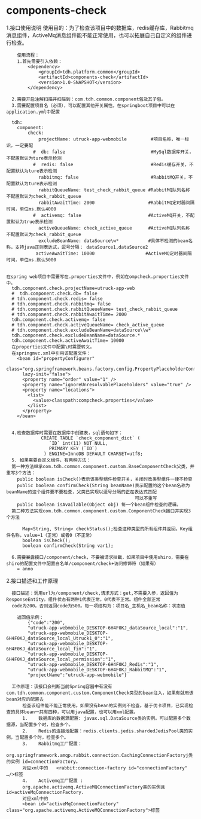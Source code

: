 # components-check
1.接口使用说明
        使用目的：为了检查该项目中的数据库，redis缓存库，Rabbitmq消息组件，ActiveMq消息组件能不能正常使用，也可以拓展自己自定义的组件进行检查。
        
        使用流程：
        1.首先需要引入依赖：
            <dependency>
                <groupId>tdh.platform.common</groupId>
                <artifactId>components-check</artifactId>
                <version>1.0-SNAPSHOT</version>
            </dependency>

      2.需要开启注解扫描并扫描到：com.tdh.common.component包及其子包。
      3.需要配置项目名（必须），可以配置其他开关属性。在springboot项目中可以在application.yml中配置

      tdh:
        component:
            check:
                projectName: utruck-app-webmobile         #项目名称，唯一标识，一定要配
              #  db: false                                #MySql数据库开关，不配置默认为ture表示检测
              #  redis: false                             #Redis缓存开关，不配置默认为ture表示检测
                rabbitmq: false                           #RabbitMQ开关，不配置默认为ture表示检测
                rabbitQueueName: test_check_rabbit_queue #RabbitMQ队列名称 不配置默认为check_rabbit_queue
                rabbitAwaitTime: 2000                    #RabbitMQ定时器间隔时间，单位ms.默认4000
              #  activemq: false                         #ActiveMQ开关，不配置默认为true表示检测
                activeQueueName: check_active_queue      #ActiveMQ队列名称 不配置默认为check_rabbit_queue
                excludeBeanName: dataSource\w*           #具体不检测的bean名称，支持java正则表达式，逗号分隔： dataSource1,dataSource2
               activeAwaitTime: 10000                   #ActiveMQ定时器间隔时间，单位ms.默认5000


    在spring web项目中需要写在.properties文件中，例如在ompcheck.properties文件中。
      tdh.component.check.projectName=utruck-app-web
      #  tdh.component.check.db= false
      # tdh.component.check.redis= false
      # tdh.component.check.rabbitmq= false
      # tdh.component.check.rabbitQueueName= test_check_rabbit_queue
      # tdh.component.check.rabbitAwaitTime= 2000
      tdh.component.check.activemq= false
      # tdh.component.check.activeQueueName= check_active_queue
      # tdh.component.check.excludeBeanName=dataSource\\w*
      tdh.component.check.excludeBeanName=dataSource.*
      tdh.component.check.activeAwaitTime= 10000
      在properties文件中配置\时需要转义。
      在springmvc.xml中引用该配置文件：
        <bean id="propertyConfigurer"
          class="org.springframework.beans.factory.config.PropertyPlaceholderConfigurer"
          lazy-init="false">
          <property name="order" value="1" />
          <property name="ignoreUnresolvablePlaceholders" value="true" />
          <property name="locations">
            <list>
              <value>classpath:compcheck.properties</value>
            </list>
          </property>
        </bean>


      4.检查数据库时需要在数据库中创建表，sql语句如下：
                 CREATE TABLE `check_component_dict` (
                    `ID` int(11) NOT NULL,
                    PRIMARY KEY (`ID`)
                  ) ENGINE=InnoDB DEFAULT CHARSET=utf8;
      5. 如果需要自定义组件，有两种方法：
      第一种方法继承com.tdh.common.component.custom.BaseComponentCheck父类，并重写3个方法：
        public boolean isCheck()表示该类型组件检查开关，关闭时改类型组件一律不检查
        public boolean confirmCheck(String beanName)表示配置的这个bean名称为beanName的这个组件要不要检查，父类已实现以逗号分隔的正在表达式匹配
                                                    可以不重写
        public boolean isAvailable(Object obj) 每一个bean组件检查的逻辑。
      第二种方法实现com.tdh.common.component.custom.ComponentCheck接口并实现3个方法

          Map<String, String> checkStatus();检查这种类型的所有组件并返回。Key组件名称，value=1（正常）或者0（不正常）
          boolean isCheck();
          boolean confirmCheck(String var1);

      6.需要暴露接口/component/check，不要被请求拦截，如果项目中使用shiro，需要在shiro的配置文件中配置白名单/component/check+访问修饰符（如果有）
        = anno



2.接口描述和工作原理

      接口描述：调用url为/component/check,请求方式：get,不需要入参，返回值为ResponseEntity。组件状态有两种1代表正常，0代表不正常。组件全部正常
      code为200，否则返回code为500。每一项结构为：项目名_主机名_bean名称：状态值
  
        返回值示例：
            {"code":"200",
            "utruck-app-webmobile_DESKTOP-6H4F0KJ_dataSource_local":"1", 
            "utruck-app-webmobile_DESKTOP-6H4F0KJ_dataSource_local_Utruck1_0":"1",
            "utruck-app-webmobile_DESKTOP-6H4F0KJ_dataSource_local_fin":"1",
            "utruck-app-webmobile_DESKTOP-6H4F0KJ_dataSource_local_permission":"1",
            "utruck-app-webmobile_DESKTOP-6H4F0KJ_Redis":"1",
            "utruck-app-webmobile_DESKTOP-6H4F0KJ_RabbitMQ":"1",
            "projectName":"utruck-app-webmobile"}

      工作原理：该接口会判断当前Spring容器中有没有com.tdh.common.component.custom.ComponentCheck类型的bean注入，如果有就用该bean对应的配置去
          检查该组件能不能正常使用。如果没有bean的实例则不检查。基于优卡项目，已实现检查的具体bean一共有四种，可以用java配置，也可以用xml配置。
          1.	数据库的数据源配置: javax.sql.DataSource类的实例。可以配置多个数据源，当配置多个时，检查多个。
          2.	Redis的连接池配置：redis.clients.jedis.shardedJedisPool类的实例。当配置多个时，检查多个。
          3.	Rabbitmq工厂配置：
          org.springframework.amqp.rabbit.connection.CachingConnectionFactoryj类的实例 id=connectionFactory。
          对应xml中的   <rabbit:connection-factory id="connectionFactory" …/>标签 
          4.	Activemq工厂配置 :
          org.apache.activemq.ActiveMQConnectionFactory类的实例且id=activeMqConnectionFactory.
          对应xml中的 
          <bean id="activeMqConnectionFactory" class="org.apache.activemq.ActiveMQConnectionFactory">标签







